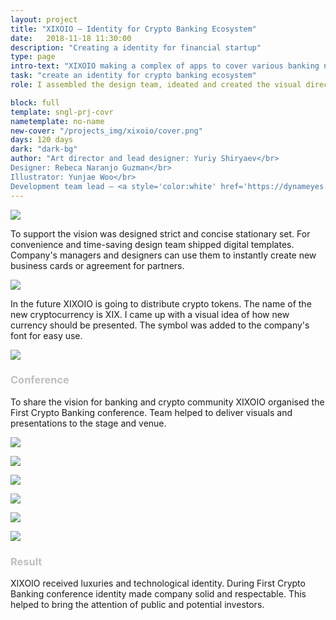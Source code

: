 ```yaml
---
layout: project
title: "XIXOIO – Identity for Crypto Banking Ecosystem"
date:   2018-11-18 11:30:00
description: "Creating a identity for financial startup"
type: page
intro-text: "XIXOIO making a complex of apps to cover various banking niches. There are apps to manage cryptocurrencies, send money transfers, bring investments and verify clients. For the whole group was created a visual identity."
task: "create an identity for crypto banking ecosystem"
role: I assembled the design team, ideated and created the visual direction of the brand. I took responsibility for meeting the deadlines and delivering visual materials.

block: full
template: sngl-prj-covr
nametemplate: no-name
new-cover: "/projects_img/xixoio/cover.png"
days: 120 days
dark: "dark-bg"
author: "Art director and lead designer: Yuriy Shiryaev</br>
Designer: Rebeca Naranjo Guzman</br>
Illustrator: Yunjae Woo</br>
Development team lead – <a style='color:white' href='https://dynameyes.com' target='_blank'>Geronimo Matias</a>"
---
```


<span class="logo">![](/projects_img/xixoio/logo.svg)</span>



To support the vision was designed strict and concise stationary set. For convenience and time-saving design team shipped digital templates. Company's managers and designers can use them to instantly create new business cards or agreement for partners. 

<span class="p1000">![](/projects_img/xixoio/docs.png)</span>

In the future XIXOIO is going to distribute crypto tokens. The name of the new cryptocurrency is XIX. I came up with a visual idea of how new currency should be presented. The symbol was added to the company's font for easy use.

<span class="p300">![](/projects_img/xixoio/xix-anima.gif)</span>



### <span style='color:#bfbfbf'>Conference</span>

To share the vision for banking and crypto community XIXOIO organised the First Crypto Banking conference. Team helped to deliver visuals and presentations to the stage and venue.

<span class="p1000">![](/projects_img/xixoio/pres.jpg)</span>

<span class="p1000">![](/projects_img/xixoio/team.jpg)</span>

<span class="p1000">![](/projects_img/xixoio/staff.jpg)</span>

<span class="p1000">![](/projects_img/xixoio/badge.jpg)</span>

<span class="p1000">![](/projects_img/xixoio/xix.jpg)</span>

<span class="p1000">![](/projects_img/xixoio/badge2.jpg)</span>

### <span style='color:#bfbfbf'>Result</span>

XIXOIO received luxuries and technological identity. During First Crypto Banking conference identity made company solid and respectable. This helped to bring the attention of public and potential investors.
